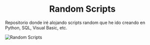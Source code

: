 <h1 align="center"> Random Scripts </h1>
Repositorio donde iré alojando scripts random que he ido creando en Python, SQL, Visual Basic, etc.   

   

![Random Scripts](https://github.com/Cris-Neumann/Random-scripts/assets/99703152/a15200e5-1564-4bfe-ae3b-56128b2ffeef)
